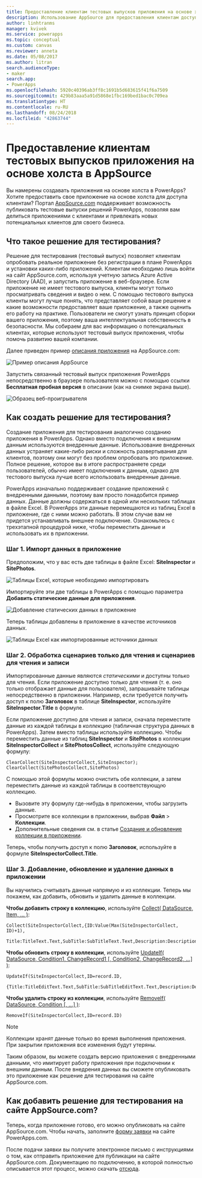 ```yaml
---
title: Предоставление клиентам тестовых выпусков приложения на основе холста в AppSource | Документы Майкрософт
description: Использование AppSource для предоставления клиентам доступа к приложению на основе холста и привлечения потенциальных клиентов для своего бизнеса.
author: linhtranms
manager: kvivek
ms.service: powerapps
ms.topic: conceptual
ms.custom: canvas
ms.reviewer: anneta
ms.date: 05/08/2017
ms.author: litran
search.audienceType:
- maker
search.app:
- PowerApps
ms.openlocfilehash: 5920c40396ab3ff8c1691b5d683615f41f6a7509
ms.sourcegitcommit: 429b83aaa5a91d5868e1fbc169bed1bac0c709ea
ms.translationtype: HT
ms.contentlocale: ru-RU
ms.lasthandoff: 08/24/2018
ms.locfileid: "42863744"
---
```

# <a name="let-customers-test-drive-your-canvas-app-on-appsource"></a>Предоставление клиентам тестовых выпусков приложения на основе холста в AppSource

Вы намерены создавать приложения на основе холста в PowerApps? Хотите предоставить свое приложение на основе холста для доступа клиентам? Портал [AppSource.com](https://appsource.microsoft.com) поддерживает возможность публиковать тестовые выпуски решений PowerApps, позволяя вам делиться приложениями с клиентами и привлекать новых потенциальных клиентов для своего бизнеса.

## <a name="what-is-a-test-drive-solution"></a>Что такое решение для тестирования?

Решение для тестирования (тестовый выпуск) позволяет клиентам опробовать реальное приложение без регистрации в плане PowerApps и установки каких-либо приложений. Клиентам необходимо лишь войти на сайт AppSource.com, используя учетную запись Azure Active Directory (AAD), и запустить приложение в веб-браузере. Если приложение не имеет тестового выпуска, клиенты могут только просматривать сведения и видео о нем. С помощью тестового выпуска клиенты могут лучше понять, что представляет собой ваше решение и какие возможности предоставляет ваше приложение, а также оценить его работу на практике. Пользователи не смогут узнать принцип сборки вашего приложения, поэтому ваша интеллектуальная собственность в безопасности. Мы собираем для вас информацию о потенциальных клиентах, которые используют тестовый выпуск приложения, чтобы помочь развитию вашей компании.

Далее приведен пример [описания приложения](https://go.microsoft.com/fwlink/?linkid=848867) на AppSource.com:

![Пример описания AppSource ](./media/dev-appsource-test-drive/sample-app-source-listing.png)

Запустить связанный тестовый выпуск приложения PowerApps непосредственно в браузере пользователя можно с помощью ссылки **Бесплатная пробная версия** в описании (как на снимке экрана выше).

![Образец веб-проигрывателя](./media/dev-appsource-test-drive/sample-app-web-player.png)

## <a name="how-do-i-build-a-test-drive-solution"></a>Как создать решение для тестирования?
Создание приложения для тестирования аналогично созданию приложения в PowerApps. Однако вместо подключения к внешним данным используются внедренные данные. Использование внедренных данных устраняет какие-либо риски и сложность развертывания для клиентов, поэтому они могут без проблем опробовать это приложение. Полное решение, которое вы в итоге распространяете среди пользователей, обычно имеет подключения к данным, однако для тестового выпуска лучше всего использовать внедренные данные.

PowerApps изначально поддерживает создание приложений с внедренными данными, поэтому вам просто понадобится пример данных. Данные должны содержаться в одной или нескольких таблицах в файле Excel. В PowerApps эти данные перемещаются из таблиц Excel в приложение, где с ними можно работать. В этом случае вам не придется устанавливать внешнее подключение. Ознакомьтесь с трехэтапной процедурой ниже, чтобы переместить данные и использовать их в приложении.

### <a name="step-1-import-data-into-the-app"></a>Шаг 1. Импорт данных в приложение
Предположим, что у вас есть две таблицы в файле Excel: **SiteInspector** и **SitePhotos**.

![Таблицы Excel, которые необходимо импортировать](./media/dev-appsource-test-drive/excel-file.png)

Импортируйте эти две таблицы в PowerApps с помощью параметра **Добавить статические данные для приложения**.

![Добавление статических данных в приложение](./media/dev-appsource-test-drive/static-data.png)

Теперь таблицы добавлены в приложение в качестве источников данных.

![Таблицы Excel как импортированные источники данных](./media/dev-appsource-test-drive/data-sources.png)

### <a name="step-2-handling-read-only-and-read-write-scenarios"></a>Шаг 2. Обработка сценариев только для чтения и сценариев для чтения и записи
Импортированные данные являются *статическими* и доступны только для чтения. Если приложение доступно только для чтения (т. е. оно только отображает данные для пользователя), запрашивайте таблицы непосредственно в приложении. Например, если требуется получить доступ к полю **Заголовок** в таблице **SiteInspector**, используйте **SiteInspector.Title** в формуле.

Если приложение доступно для чтения и записи, сначала переместите данные из каждой таблицы в *коллекцию* (табличная структура данных в PowerApps). Затем вместо таблицы используйте коллекцию. Чтобы переместить данные из таблиц **SiteInspector** и **SitePhotos** в коллекции **SiteInspectorCollect** и **SitePhotosCollect**, используйте следующую формулу:

```
ClearCollect(SiteInspectorCollect,SiteInspector); ClearCollect(SitePhotosCollect,SitePhotos)
```

С помощью этой формулы можно очистить обе коллекции, а затем переместить данные из каждой таблицы в соответствующую коллекцию.

* Вызовите эту формулу где-нибудь в приложении, чтобы загрузить данные.
* Просмотрите все коллекции в приложении, выбрав **Файл** > **Коллекции**.
* Дополнительные сведения см. в статье [Создание и обновление коллекции в приложении](../canvas-apps/create-update-collection.md).

Теперь, чтобы получить доступ к полю **Заголовок**, используйте в формуле **SiteInspectorCollect.Title**.

### <a name="step-3-add-update-and-delete-data-in-your-app"></a>Шаг 3. Добавление, обновление и удаление данных в приложении
Вы научились считывать данные напрямую и из коллекции. Теперь мы покажем, как добавить, обновить и удалить данные в коллекции.

**Чтобы добавить строку в коллекцию**, используйте [Collect( DataSource, Item, ... )](../canvas-apps/functions/function-clear-collect-clearcollect.md):

```
Collect(SiteInspectorCollect,{ID:Value(Max(SiteInspectorCollect, ID)+1),
    Title:TitleText.Text,SubTitle:SubTitleText.Text,Description:DescriptionText.Text)
```

**Чтобы обновить строку в коллекции**, используйте [UpdateIf( DataSource, Condition1, ChangeRecord1 [, Condition2, ChangeRecord2, ...] )](../canvas-apps/functions/function-update-updateif.md):

```
UpdateIf(SiteInspectorCollect,ID=record.ID,
    {Title:TitleEditText.Text,SubTitle:SubTitleEditText.Text,Description:DescriptionEditText.Text)
```

**Чтобы удалить строку из коллекции**, используйте [RemoveIf( DataSource, Condition [, ...] )](../canvas-apps/functions/function-remove-removeif.md):

```
RemoveIf(SiteInspectorCollect,ID=record.ID)
```

> [!NOTE]
> Коллекции хранят данные только во время выполнения приложения. При закрытии приложения все изменения будут утеряны.

Таким образом, вы можете создать версию приложения с внедренными данными, что имитирует работу приложения при подключении к внешним данным. После внедрения данных вы сможете опубликовать это приложение как решение для тестирования на сайте AppSource.com.

## <a name="how-do-i-list-my-test-drive-solution-on-appsourcecom"></a>Как добавить решение для тестирования на сайте AppSource.com?
Теперь, когда приложение готово, его можно опубликовать на сайте AppSource.com. Чтобы начать, заполните [форму заявки](https://powerapps.microsoft.com/partners/get-listed/) на сайте PowerApps.com.

После подачи заявки вы получите электронное письмо с инструкциями о том, как отправить приложение для публикации на сайте AppSource.com. Документацию по подключению, в которой полностью описывается этот процесс, можно скачать [отсюда](https://go.microsoft.com/fwlink/?linkid=851031).


